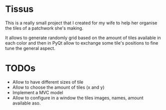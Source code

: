 # Tissus

This is a really small project that I created for my wife to help her organise the tiles of a patchwork she's making.

It allows to generate randomly grid based on the amount of tiles available in each color and then in PyQt allow to exchange some tile's positions to fine tune the general aspect.

# TODOs
* Allow to have different sizes of tile
* Allow to choose the amount of tiles (x and y)
* Implement a MVC model
* Allow to configure in a window the tiles images, names, amount available aso.